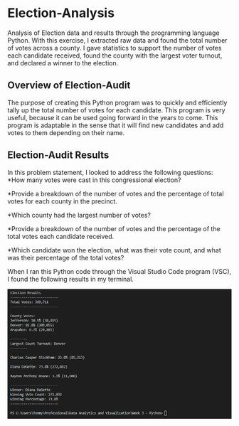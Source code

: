 # Election-Analysis
Analysis of Election data and results through the programming language Python. With this exercise, I extracted raw data and found the total number of votes across a county. I gave statistics to support the number of votes each candidate received, found the county with the largest voter turnout, and declared a winner to the election.

## Overview of Election-Audit
The purpose of creating this Python program was to quickly and efficiently tally up the total number of votes for each candidate. This program is very useful, because it can be used going forward in the years to come. This program is adaptable in the sense that it will find new candidates and add votes to them depending on their name.

## Election-Audit Results
In this problem statement, I looked to address the following questions:
*How many votes were cast in this congressional election?

*Provide a breakdown of the number of votes and the percentage of total votes for each county in the precinct.

*Which county had the largest number of votes?

*Provide a breakdown of the number of votes and the percentage of the total votes each candidate received.

*Which candidate won the election, what was their vote count, and what was their percentage of the total votes?


When I ran this Python code through the Visual Studio Code program (VSC), I found the following results in my terminal.

![Voting Results](Resources/ResultsToTerminal.PNG)
